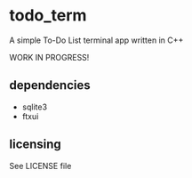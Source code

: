 # todo_term

A simple To-Do List terminal app written in C++

WORK IN PROGRESS!

## dependencies

-   sqlite3
-   ftxui

## licensing

See LICENSE file
